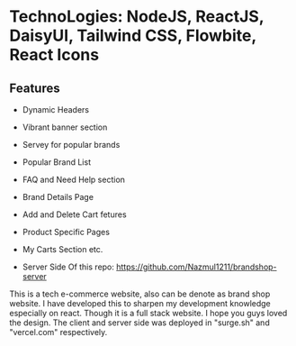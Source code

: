 # TechnoLogies: NodeJS, ReactJS, DaisyUI, Tailwind CSS, Flowbite, React Icons

## Features

- Dynamic Headers 
- Vibrant banner section
- Servey for popular brands
- Popular Brand List
- FAQ and Need Help section
- Brand Details Page
- Add and Delete Cart fetures
- Product Specific Pages
- My Carts Section etc.

- Server Side Of this repo: https://github.com/Nazmul1211/brandshop-server

This is a tech e-commerce website, also can be denote as brand shop website. I have developed this to sharpen my development knowledge especially on react. Though it is a full stack website. I hope you guys loved the design. The client and server side was deployed in "surge.sh" and "vercel.com" respectively.
